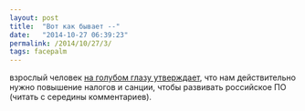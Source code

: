 ```yaml
---
layout: post
title:  "Вот как бывает --"
date:   "2014-10-27 06:39:23"
permalink: /2014/10/27/3/
tags: facepalm
---
```


взрослый человек
[на голубом глазу утверждает](http://bolknote.ru/2014/10/23/~4222#17),
что нам действительно нужно повышение налогов и санции, чтобы
развивать российское ПО (читать с середины комментариев).

